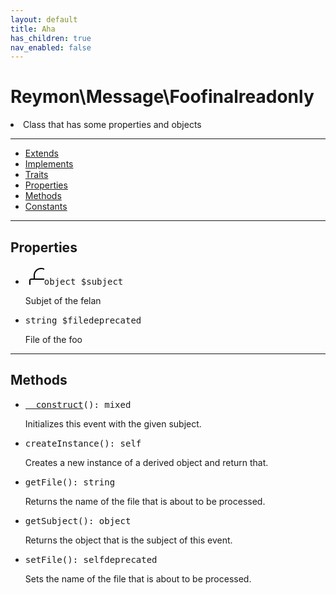 ```yaml
---
layout: default
title: Aha
has_children: true
nav_enabled: false
---
```

<div class="context">
    <h1 style="font-weight: bold;">Reymon\Message\Foo<span class="label label-blue">final</span><span class="label label-yellow">readonly</span></h1>
    <li>Class that has some properties and objects</li>
</div>
<hr>
<div class="context">
    <ul>
        <li><a href="#foo">Extends</a></li>
        <li><a href="#foo">Implements</a></li>
        <li><a href="#foo">Traits</a></li>
        <li><a href="#foo">Properties</a></li>
        <li><a href="#foo">Methods</a></li>
        <li><a href="#foo">Constants</a></li>
    </ul>
</div>
<hr>
<div class="context">
    <h2>Properties</h2>
    <ul style="list-style: disc;">
      <li><pre><svg xmlns="http://www.w3.org/2000/svg" width="30px" height="30px"><path d="M 25 3 C 18.363281 3 13 8.363281 13 15 L 13 20 L 9 20 C 7.355469 20 6 21.355469 6 23 L 6 47 C 6 48.644531 7.355469 50 9 50 L 41 50 C 42.644531 50 44 48.644531 44 47 L 44 23 C 44 21.355469 42.644531 20 41 20 L 37 20 L 37 15 C 37 8.363281 31.636719 3 25 3 Z M 25 5 C 30.566406 5 35 9.433594 35 15 L 35 20 L 15 20 L 15 15 C 15 9.433594 19.433594 5 25 5 Z M 9 22 L 41 22 C 41.554688 22 42 22.445313 42 23 L 42 47 C 42 47.554688 41.554688 48 41 48 L 9 48 C 8.445313 48 8 47.554688 8 47 L 8 23 C 8 22.445313 8.445313 22 9 22 Z M 25 30 C 23.300781 30 22 31.300781 22 33 C 22 33.898438 22.398438 34.6875 23 35.1875 L 23 38 C 23 39.101563 23.898438 40 25 40 C 26.101563 40 27 39.101563 27 38 L 27 35.1875 C 27.601563 34.6875 28 33.898438 28 33 C 28 31.300781 26.699219 30 25 30 Z"/></svg><span class="yellowcolor">object</span> <span class="redcolor">$subject</span></pre>Subjet of the felan</li>
      <li><pre><span class="yellowcolor">string</span> <span class="redcolor">$file</span><span class="label label-red">deprecated</span></pre>File of the foo</li>
    </ul>
</div>
<hr>
<div class="context">
    <h2>Methods</h2>
    <ul style="list-style: disc;">
      <li><pre><span class="bluecolor"><a href="#felan">__construct</a></span><span class="purplecolor">()</span>: <span class="yellowcolor">mixed</span></pre>Initializes this event with the given subject.</li>
      <li><pre><span class="bluecolor">createInstance</span><span class="purplecolor">()</span>: <span class="yellowcolor">self</span></pre>Creates a new instance of a derived object and return that.</li>
      <li><pre><span class="bluecolor">getFile</span><span class="purplecolor">()</span>: <span class="yellowcolor">string</span></pre>Returns the name of the file that is about to be processed.</li>
      <li><pre><span2 class="bluecolor">getSubject</span2><span2 class="purplecolor">()</span2>: <span2 class="yellowcolor">object</span2></pre>Returns the object that is the subject of this event.</li>
      <li><pre><span3 class="bluecolor">setFile</span3><span class="purplecolor">()</span>: <span class="yellowcolor">self</span><span class="label label-red">deprecated</span></pre>Sets the name of the file that is about to be processed.</li>
    </ul>
</div>
